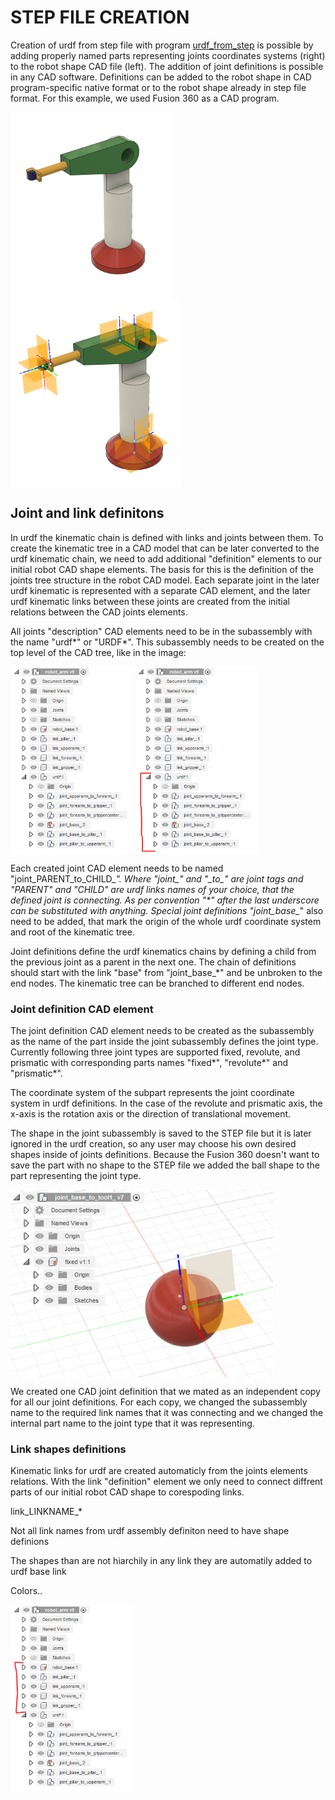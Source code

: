 # STEP FILE CREATION


Creation of urdf from step file with program [urdf_from_step](https://github.com/ReconCycle/urdf_from_step) is possible by adding properly named parts representing joints coordinates systems (right) to the robot shape CAD file (left). The addition of joint definitions is possible in any CAD software. Definitions can be added to the robot shape in CAD program-specific native format or to the robot shape already in step file format. For this example, we used Fusion 360 as a CAD program.

<img src="./figures/robot_arm_cad.PNG" 
     height="300"   align="center" >  <img src="./figures/robot_arm_cad_with_cs.PNG" 
     height="300"   align="center" >  


## Joint and link definitons

In urdf the kinematic chain is defined with links and joints between them. To create the kinematic tree in a CAD model that can be later converted to the urdf kinematic chain, we need to add additional "definition" elements to our initial robot CAD shape elements. The basis for this is the definition of the joints tree structure in the robot CAD model. Each separate joint in the later urdf kinematic is represented with a separate CAD element, and the later urdf kinematic links between these joints are created from the initial relations between the CAD joints elements.

All joints "description" CAD elements need to be in the subassembly with the name "urdf*" or "URDF*". This subassembly needs to be created on the top level of the CAD tree, like in the image:

<img src="./figures/tree_clean.PNG" 
     height="300"   align="center" >  <img src="./figures/tree_urdf.PNG" 
     height="300"   align="center" >  


Each created joint CAD element needs to be named "joint_PARENT_to_CHILD_*". Where "joint_" and "\_to_" are joint tags and "PARENT" and "CHILD" are urdf links names of your choice, that the defined joint is connecting. As per convention "\*"  after the last underscore can be substituted with anything. Special joint definitions "joint_base_*" also need to be added, that mark the origin of the whole urdf coordinate system and root of the kinematic tree.

Joint definitions define the urdf kinematics chains by defining a child from the previous joint as a parent in the next one. The chain of definitions should start with the link "base" from "joint_base_*" and be unbroken to the end nodes. The kinematic tree can be branched to different end nodes.

### Joint definition CAD element

The joint definition CAD element needs to be created as the subassembly as the name of the part inside the joint subassembly defines the joint type. Currently following three joint types are supported fixed, revolute, and prismatic with corresponding parts names "fixed*", "revolute*" and "prismatic*".

The coordinate system of the subpart represents the joint coordinate system in urdf definitions. In the case of the revolute and prismatic axis, the x-axis is the rotation axis or the direction of translational movement.

The shape in the joint subassembly is saved to the STEP file but it is later ignored in the urdf creation, so any user may choose his own desired shapes inside of joints definitions. Because the Fusion 360 doesn't want to save the part with no shape to the STEP file we added the ball shape to the part representing the joint type. 

<img src="./figures/joint_cad_definition.PNG" 
     height="300"   align="center" >  


We created one CAD joint definition that we mated as an independent copy for all our joint definitions. For each copy, we changed the subassembly name to the required link names that it was connecting and we changed the internal part name to the joint type that it was representing. 


### Link shapes definitions

Kinematic links for urdf are created automaticly from the joints elements relations. With the link "definition" element we only need to connect diffrent parts of our initial robot CAD shape to corespoding links.

link_LINKNAME_*

Not all link names from urdf assembly definiton need to have shape definions

The shapes than are not hiarchily in any link they are automatily added to urdf base link

[//]: # "STL also exported automatic"

Colors..

<img src="./figures/tree_shapes.PNG" 
     height="300"   align="center" >  